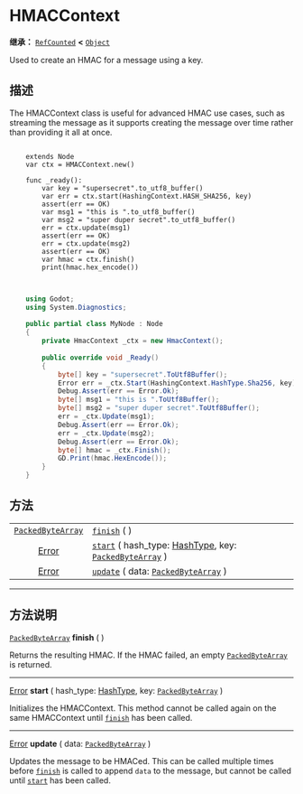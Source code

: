 <!-- ⚠ 请勿编辑本文件 ⚠ -->
<!-- 本文档使用脚本从 WeDot 引擎源码仓库生成。 -->
<!-- 生成脚本：https://github.com/WeDot-Engine/WeDot/tree/4.3/doc/tools/make_md.py； -->
<!-- 原文件：https://github.com/WeDot-Engine/WeDot/tree/4.3/doc/classes/HMACContext.xml。 -->

<div id="_class_hmaccontext"></div>

# HMACContext

**继承：** [`RefCounted`](class_refcounted.md) **<** [`Object`](class_object.md)

Used to create an HMAC for a message using a key.

## 描述

The HMACContext class is useful for advanced HMAC use cases, such as streaming the message as it supports creating the message over time rather than providing it all at once.



```gdscript

    extends Node
    var ctx = HMACContext.new()
    
    func _ready():
        var key = "supersecret".to_utf8_buffer()
        var err = ctx.start(HashingContext.HASH_SHA256, key)
        assert(err == OK)
        var msg1 = "this is ".to_utf8_buffer()
        var msg2 = "super duper secret".to_utf8_buffer()
        err = ctx.update(msg1)
        assert(err == OK)
        err = ctx.update(msg2)
        assert(err == OK)
        var hmac = ctx.finish()
        print(hmac.hex_encode())
    
```

```csharp

    using Godot;
    using System.Diagnostics;
    
    public partial class MyNode : Node
    {
        private HmacContext _ctx = new HmacContext();
    
        public override void _Ready()
        {
            byte[] key = "supersecret".ToUtf8Buffer();
            Error err = _ctx.Start(HashingContext.HashType.Sha256, key);
            Debug.Assert(err == Error.Ok);
            byte[] msg1 = "this is ".ToUtf8Buffer();
            byte[] msg2 = "super duper secret".ToUtf8Buffer();
            err = _ctx.Update(msg1);
            Debug.Assert(err == Error.Ok);
            err = _ctx.Update(msg2);
            Debug.Assert(err == Error.Ok);
            byte[] hmac = _ctx.Finish();
            GD.Print(hmac.HexEncode());
        }
    }
```







## 方法

|||
|:-:|:--|
| [`PackedByteArray`](class_packedbytearray.md) | [`finish`](class_hmaccontext.md#class_hmaccontext_method_finish) ( )                                                                                                        |
| [Error](#enum_@globalscope_error)             | [`start`](class_hmaccontext.md#class_hmaccontext_method_start) ( hash_type: [HashType](#enum_hashingcontext_hashtype), key: [`PackedByteArray`](class_packedbytearray.md) ) |
| [Error](#enum_@globalscope_error)             | [`update`](class_hmaccontext.md#class_hmaccontext_method_update) ( data: [`PackedByteArray`](class_packedbytearray.md) )                                                    |

<!-- rst-class:: classref-section-separator -->

---

## 方法说明

<div id="_class_hmaccontext_method_finish"></div>

[`PackedByteArray`](class_packedbytearray.md) **finish** ( )<div id="class_hmaccontext_method_finish"></div>

Returns the resulting HMAC. If the HMAC failed, an empty [`PackedByteArray`](class_packedbytearray.md) is returned.

<!-- rst-class:: classref-item-separator -->

---

<div id="_class_hmaccontext_method_start"></div>

[Error](#enum_@globalscope_error) **start** ( hash_type: [HashType](#enum_hashingcontext_hashtype), key: [`PackedByteArray`](class_packedbytearray.md) )<div id="class_hmaccontext_method_start"></div>

Initializes the HMACContext. This method cannot be called again on the same HMACContext until [`finish`](class_hmaccontext.md#class_hmaccontext_method_finish) has been called.

<!-- rst-class:: classref-item-separator -->

---

<div id="_class_hmaccontext_method_update"></div>

[Error](#enum_@globalscope_error) **update** ( data: [`PackedByteArray`](class_packedbytearray.md) )<div id="class_hmaccontext_method_update"></div>

Updates the message to be HMACed. This can be called multiple times before [`finish`](class_hmaccontext.md#class_hmaccontext_method_finish) is called to append `data` to the message, but cannot be called until [`start`](class_hmaccontext.md#class_hmaccontext_method_start) has been called.

[^virtual]: 本方法通常需要用户覆盖才能生效。
[^const]: 本方法无副作用，不会修改该实例的任何成员变量。
[^vararg]: 本方法除了能接受在此处描述的参数外，还能够继续接受任意数量的参数。
[^constructor]: 本方法用于构造某个类型。
[^static]: 调用本方法无需实例，可直接使用类名进行调用。
[^operator]: 本方法描述的是使用本类型作为左操作数的有效运算符。
[^bitfield]: 这个值是由下列位标志构成位掩码的整数。
[^void]: 无返回值。
